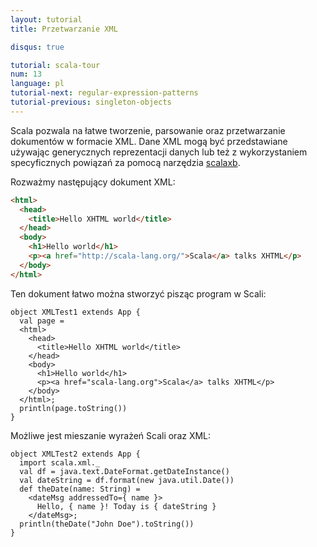 ```yaml
---
layout: tutorial
title: Przetwarzanie XML

disqus: true

tutorial: scala-tour
num: 13
language: pl
tutorial-next: regular-expression-patterns
tutorial-previous: singleton-objects
---
```


Scala pozwala na łatwe tworzenie, parsowanie oraz przetwarzanie dokumentów w formacie XML. Dane XML mogą być przedstawiane używając generycznych reprezentacji danych lub też z wykorzystaniem specyficznych powiązań za pomocą narzędzia [scalaxb](http://scalaxb.org/).

Rozważmy następujący dokument XML:

```html
<html>
  <head>
    <title>Hello XHTML world</title>
  </head>
  <body>
    <h1>Hello world</h1>
    <p><a href="http://scala-lang.org/">Scala</a> talks XHTML</p>
  </body>
</html>
```

Ten dokument łatwo można stworzyć pisząc program w Scali:

```tut
object XMLTest1 extends App {
  val page = 
  <html>
    <head>
      <title>Hello XHTML world</title>
    </head>
    <body>
      <h1>Hello world</h1>
      <p><a href="scala-lang.org">Scala</a> talks XHTML</p>
    </body>
  </html>;
  println(page.toString())
}
```

Możliwe jest mieszanie wyrażeń Scali oraz XML:

```tut
object XMLTest2 extends App {
  import scala.xml._
  val df = java.text.DateFormat.getDateInstance()
  val dateString = df.format(new java.util.Date())
  def theDate(name: String) = 
    <dateMsg addressedTo={ name }>
      Hello, { name }! Today is { dateString }
    </dateMsg>;
  println(theDate("John Doe").toString())
}
```

